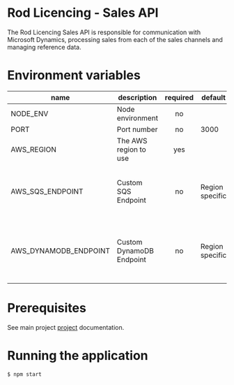 # Rod Licencing - Sales API

The Rod Licencing Sales API is responsible for communication with Microsoft Dynamics, processing sales from each of the sales channels and managing reference data.

# Environment variables

| name                  | description              | required | default         | valid                                                                                          | notes                                                                |
| --------------------- | ------------------------ | :------: | --------------- | ---------------------------------------------------------------------------------------------- | -------------------------------------------------------------------- |
| NODE_ENV              | Node environment         |    no    |                 | development,test,production                                                                    |                                                                      |
| PORT                  | Port number              |    no    | 3000            |                                                                                                |                                                                      |
| AWS_REGION            | The AWS region to use    |   yes    |                 | See [AWS Regions](https://docs.aws.amazon.com/general/latest/gr/rande.html#regional-endpoints) |                                                                      |
| AWS_SQS_ENDPOINT      | Custom SQS Endpoint      |    no    | Region specific |                                                                                                | Used to override the SQS service endpoint for local development      |
| AWS_DYNAMODB_ENDPOINT | Custom DynamoDB Endpoint |    no    | Region specific |                                                                                                | Used to override the DynamoDB service endpoint for local development |

# Prerequisites

See main project [project](../../README.md) documentation.

# Running the application

`$ npm start`
